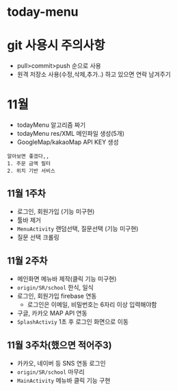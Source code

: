 # today-menu

# git 사용시 주의사항
- pull>commit>push 순으로 사용
- 원격 저장소 사용(수정,삭제,추가..) 하고 있으면 연락 남겨주기

# 11월
- todayMenu 알고리즘 짜기
- todayMenu res/XML 메인파일 생성(5개)
- GoogleMap/kakaoMap API KEY 생성

```
알아보면 좋겠다,,
1. 주문 금액 필터
2. 위치 기반 서비스 
```

## 11월 1주차
- 로그인, 회원가입 (기능 미구현)
- 툴바 제거
- ```MenuActivity``` 랜덤선택, 질문선택 (기능 미구현)
- 질문 선택 크롤링

## 11월 2주차
- 메인화면 메뉴바 제작(클릭 기능 미구현)
- ```origin/SR/school``` 한식, 일식
- 로그인, 회원가입 firebase 연동
    - 로그인은 이메일, 비밀번호는 6자리 이상 입력해야함
- 구글, 카카오 MAP API 연동
- ```SplashActiviy``` 1초 후 로그인 화면으로 이동

## 11월 3주차(했으면 적어주3)
- 카카오, 네이버 등 SNS 연동 로그인
- ```origin/SR/school``` 마무리
- ```MainActivity``` 메뉴바 클릭 기능 구현
